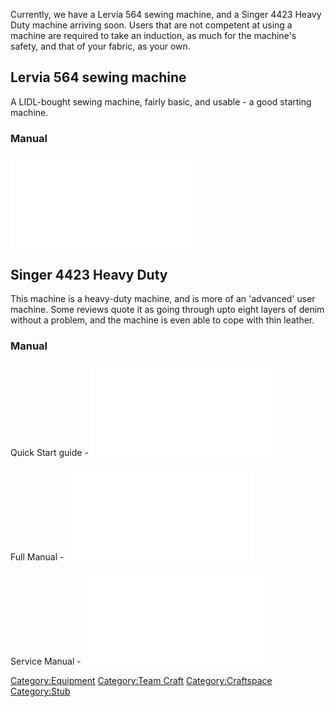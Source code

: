 Currently, we have a Lervia 564 sewing machine, and a Singer 4423 Heavy
Duty machine arriving soon. Users that are not competent at using a
machine are required to take an induction, as much for the machine's
safety, and that of your fabric, as your own.

Lervia 564 sewing machine
-------------------------

A LIDL-bought sewing machine, fairly basic, and usable - a good starting
machine.

### Manual

![<File:Lervia564manual.pdf>](Lervia564manual.pdf "File:Lervia564manual.pdf")

Singer 4423 Heavy Duty
----------------------

This machine is a heavy-duty machine, and is more of an 'advanced' user
machine. Some reviews quote it as going through upto eight layers of
denim without a problem, and the machine is even able to cope with thin
leather.

### Manual

Quick Start guide -
![<File:SingerQuickStartGuide4432.pdf>](SingerQuickStartGuide4432.pdf "fig:File:SingerQuickStartGuide4432.pdf")

Full Manual -
![<File:Singer4423Manual.pdf>](Singer4423Manual.pdf "fig:File:Singer4423Manual.pdf")

Service Manual -
![<File:Singer4423ServiceManual.pdf>](Singer4423ServiceManual.pdf "fig:File:Singer4423ServiceManual.pdf")

[Category:Equipment](Category:Equipment "wikilink") [Category:Team
Craft](Category:Team_Craft "wikilink")
[Category:Craftspace](Category:Craftspace "wikilink")
[Category:Stub](Category:Stub "wikilink")